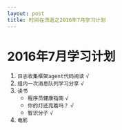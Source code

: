 ```yaml
---
layout: post
title: 时间在流逝之2016年7月学习计划
---
```


# 2016年7月学习计划

1. `日志收集框架agent代码阅读` `√`
2. `组内一次消息队列学习分享` `√`
3. `读书`
	- `程序员健康指南` `√`
	- `你的灯还亮着吗？` `√`
	- `智识分子` `√`
4. `电影`
